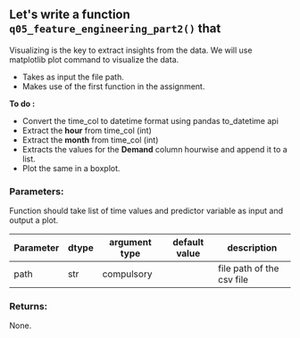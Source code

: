 

## Let's write a function `q05_feature_engineering_part2()` that
Visualizing is the key to extract insights from the data. We will use matplotlib plot command to visualize the data.

* Takes as input the file path.
* Makes use of the first function in the assignment.

**To do :**
- Convert the time_col to datetime format using pandas to_datetime api
- Extract the **hour** from time_col (int)
- Extract the **month** from time_col (int)
- Extracts the values for the **Demand** column hourwise and append it to a list.
- Plot the same in a boxplot.


### Parameters:

Function should take list of time values and predictor variable as input and output a plot.

| Parameter | dtype | argument type | default value | description |
| --- | --- | --- | --- | --- |
| path | str | compulsory |  | file path of the csv file |



### Returns:
None.
